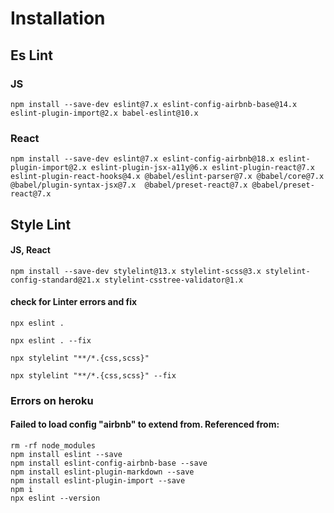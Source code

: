 # Installation
## Es Lint
### JS
```
npm install --save-dev eslint@7.x eslint-config-airbnb-base@14.x eslint-plugin-import@2.x babel-eslint@10.x
```

### React
```
npm install --save-dev eslint@7.x eslint-config-airbnb@18.x eslint-plugin-import@2.x eslint-plugin-jsx-a11y@6.x eslint-plugin-react@7.x eslint-plugin-react-hooks@4.x @babel/eslint-parser@7.x @babel/core@7.x  @babel/plugin-syntax-jsx@7.x  @babel/preset-react@7.x @babel/preset-react@7.x
```

## Style Lint
#### JS, React
```
npm install --save-dev stylelint@13.x stylelint-scss@3.x stylelint-config-standard@21.x stylelint-csstree-validator@1.x
```
#### check for Linter errors and fix
```
npx eslint .
```
```
npx eslint . --fix
```
```
npx stylelint "**/*.{css,scss}"
```
```
npx stylelint "**/*.{css,scss}" --fix
```

### Errors on heroku

#### Failed to load config "airbnb" to extend from. Referenced from:

```
rm -rf node_modules
npm install eslint --save
npm install eslint-config-airbnb-base --save
npm install eslint-plugin-markdown --save
npm install eslint-plugin-import --save
npm i
npx eslint --version
```
